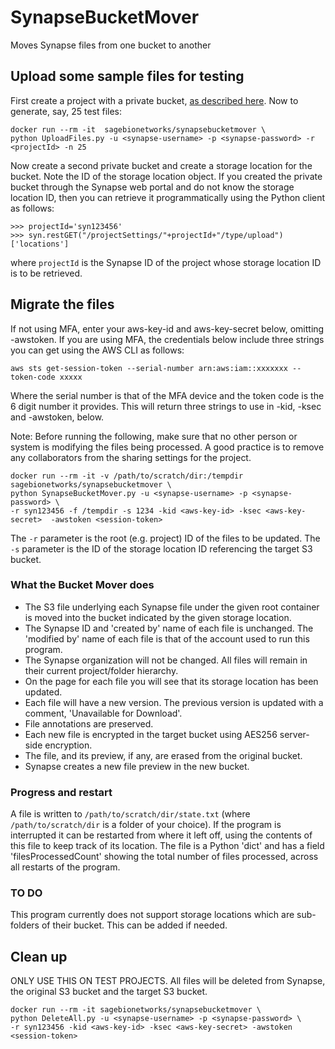 # SynapseBucketMover
Moves Synapse files from one bucket to another

## Upload some sample files for testing
First create a project with a private bucket, [as described here](https://docs.synapse.org/articles/custom_storage_location.html).  Now to generate, say, 25 test files:

```
docker run --rm -it  sagebionetworks/synapsebucketmover \
python UploadFiles.py -u <synapse-username> -p <synapse-password> -r <projectId> -n 25
```

Now create a second private bucket and create a storage location for the bucket.  Note the ID of the storage location object. If you created the private bucket through the Synapse web portal and do not know the storage location ID, then you can retrieve it programmatically using the Python client as follows:

```
>>> projectId='syn123456'
>>> syn.restGET("/projectSettings/"+projectId+"/type/upload")['locations']
```

where `projectId` is the Synapse ID of the project whose storage location ID is to be retrieved.

## Migrate the files
If not using MFA, enter your aws-key-id and aws-key-secret below, omitting -awstoken.  If you are using MFA, the credentials below include three strings you can get using the AWS CLI as follows:

```
aws sts get-session-token --serial-number arn:aws:iam::xxxxxxx --token-code xxxxx
```

Where the serial number is that of the MFA device and the token code is the 6 digit number it provides.  This will return three strings to use in -kid, -ksec and -awstoken, below.

Note:  Before running the following, make sure that no other person or system is modifying the files being processed.  A good practice is to remove any collaborators from the sharing settings for the project.

```
docker run --rm -it -v /path/to/scratch/dir:/tempdir sagebionetworks/synapsebucketmover \
python SynapseBucketMover.py -u <synapse-username> -p <synapse-password> \
-r syn123456 -f /tempdir -s 1234 -kid <aws-key-id> -ksec <aws-key-secret>  -awstoken <session-token>
```

The `-r` parameter is the root (e.g. project) ID of the files to be updated.
The `-s` parameter is the ID of the storage location ID referencing the target S3 bucket. 

### What the Bucket Mover does

* The S3 file underlying each Synapse file under the given root container is moved into the bucket indicated by the given storage location.
* The Synapse ID and 'created by' name of each file is unchanged.  The 'modified by' name of each file is that of the account used to run this program.
* The Synapse organization will not be changed.  All files will remain in their current project/folder hierarchy.
* On the page for each file you will see that its storage location has been updated.
* Each file will have a new version.  The previous version is updated with a comment, 'Unavailable for Download'.
* File annotations are preserved.
* Each new file is encrypted in the target bucket using AES256 server-side encryption.
* The file, and its preview, if any, are erased from the original bucket.
* Synapse creates a new file preview in the new bucket.

### Progress and restart

A file is written to `/path/to/scratch/dir/state.txt` (where `/path/to/scratch/dir` is a folder of your choice).  If the program is interrupted it can be restarted from where it left off, using the contents of this file to keep track of its location.  The file is a Python 'dict' and has a field 'filesProcessedCount' showing the total number of files processed, across all restarts of the program.

### TO DO
This program currently does not support storage locations which are sub-folders of their bucket.  This can be added if needed.

## Clean up
ONLY USE THIS ON TEST PROJECTS.  All files will be deleted from Synapse, the original S3 bucket and the target S3 bucket.

```
docker run --rm -it sagebionetworks/synapsebucketmover \
python DeleteAll.py -u <synapse-username> -p <synapse-password> \
-r syn123456 -kid <aws-key-id> -ksec <aws-key-secret> -awstoken <session-token>
```
